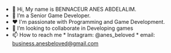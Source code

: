 - 👋 Hi, My name is BENNACEUR ANES ABDELALIM.
- 👀 I’m a Senior Game Developer.
- ❤️ I'm passionate with Programming and Game Development.
- 💞️ I’m looking to collaborate in Developing games
- 📫 How to reach me 
      * Instagram:  @anes_beloved
      * email: business.anesbeloved@gmail.com

<!---
anesbeloved/anesbeloved is a ✨ special ✨ repository because its `README.md` (this file) appears on your GitHub profile.
You can click the Preview link to take a look at your changes.
--->
